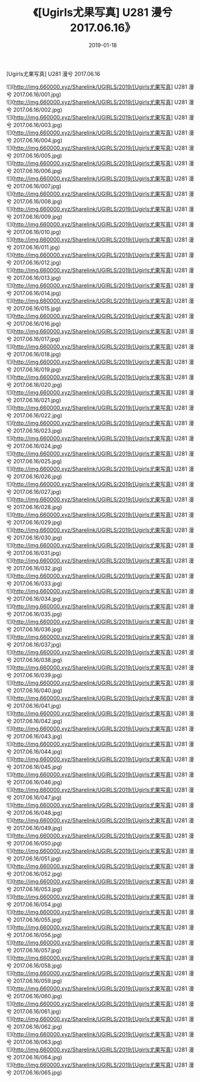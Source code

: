 ﻿---
layout: post
title:  《[Ugirls尤果写真] U281 漫兮 2017.06.16》
date:   2019-01-18
img: http://img.660000.xyz/Sharelink/UGIRLS/2019/[Ugirls尤果写真] U281 漫兮 2017.06.16/000.jpg
categories: [美女, 清纯, 唯美]
---

[Ugirls尤果写真] U281 漫兮 2017.06.16

 ![](http://img.660000.xyz/Sharelink/UGIRLS/2019/[Ugirls尤果写真] U281 漫兮 2017.06.16/001.jpg) <br>![](http://img.660000.xyz/Sharelink/UGIRLS/2019/[Ugirls尤果写真] U281 漫兮 2017.06.16/002.jpg) <br>![](http://img.660000.xyz/Sharelink/UGIRLS/2019/[Ugirls尤果写真] U281 漫兮 2017.06.16/003.jpg) <br>![](http://img.660000.xyz/Sharelink/UGIRLS/2019/[Ugirls尤果写真] U281 漫兮 2017.06.16/004.jpg) <br>![](http://img.660000.xyz/Sharelink/UGIRLS/2019/[Ugirls尤果写真] U281 漫兮 2017.06.16/005.jpg) <br>![](http://img.660000.xyz/Sharelink/UGIRLS/2019/[Ugirls尤果写真] U281 漫兮 2017.06.16/006.jpg) <br>![](http://img.660000.xyz/Sharelink/UGIRLS/2019/[Ugirls尤果写真] U281 漫兮 2017.06.16/007.jpg) <br>![](http://img.660000.xyz/Sharelink/UGIRLS/2019/[Ugirls尤果写真] U281 漫兮 2017.06.16/008.jpg) <br>![](http://img.660000.xyz/Sharelink/UGIRLS/2019/[Ugirls尤果写真] U281 漫兮 2017.06.16/009.jpg) <br>![](http://img.660000.xyz/Sharelink/UGIRLS/2019/[Ugirls尤果写真] U281 漫兮 2017.06.16/010.jpg) <br>![](http://img.660000.xyz/Sharelink/UGIRLS/2019/[Ugirls尤果写真] U281 漫兮 2017.06.16/011.jpg) <br>![](http://img.660000.xyz/Sharelink/UGIRLS/2019/[Ugirls尤果写真] U281 漫兮 2017.06.16/012.jpg) <br>![](http://img.660000.xyz/Sharelink/UGIRLS/2019/[Ugirls尤果写真] U281 漫兮 2017.06.16/013.jpg) <br>![](http://img.660000.xyz/Sharelink/UGIRLS/2019/[Ugirls尤果写真] U281 漫兮 2017.06.16/014.jpg) <br>![](http://img.660000.xyz/Sharelink/UGIRLS/2019/[Ugirls尤果写真] U281 漫兮 2017.06.16/015.jpg) <br>![](http://img.660000.xyz/Sharelink/UGIRLS/2019/[Ugirls尤果写真] U281 漫兮 2017.06.16/016.jpg) <br>![](http://img.660000.xyz/Sharelink/UGIRLS/2019/[Ugirls尤果写真] U281 漫兮 2017.06.16/017.jpg) <br>![](http://img.660000.xyz/Sharelink/UGIRLS/2019/[Ugirls尤果写真] U281 漫兮 2017.06.16/018.jpg) <br>![](http://img.660000.xyz/Sharelink/UGIRLS/2019/[Ugirls尤果写真] U281 漫兮 2017.06.16/019.jpg) <br>![](http://img.660000.xyz/Sharelink/UGIRLS/2019/[Ugirls尤果写真] U281 漫兮 2017.06.16/020.jpg) <br>![](http://img.660000.xyz/Sharelink/UGIRLS/2019/[Ugirls尤果写真] U281 漫兮 2017.06.16/021.jpg) <br>![](http://img.660000.xyz/Sharelink/UGIRLS/2019/[Ugirls尤果写真] U281 漫兮 2017.06.16/022.jpg) <br>![](http://img.660000.xyz/Sharelink/UGIRLS/2019/[Ugirls尤果写真] U281 漫兮 2017.06.16/023.jpg) <br>![](http://img.660000.xyz/Sharelink/UGIRLS/2019/[Ugirls尤果写真] U281 漫兮 2017.06.16/024.jpg) <br>![](http://img.660000.xyz/Sharelink/UGIRLS/2019/[Ugirls尤果写真] U281 漫兮 2017.06.16/025.jpg) <br>![](http://img.660000.xyz/Sharelink/UGIRLS/2019/[Ugirls尤果写真] U281 漫兮 2017.06.16/026.jpg) <br>![](http://img.660000.xyz/Sharelink/UGIRLS/2019/[Ugirls尤果写真] U281 漫兮 2017.06.16/027.jpg) <br>![](http://img.660000.xyz/Sharelink/UGIRLS/2019/[Ugirls尤果写真] U281 漫兮 2017.06.16/028.jpg) <br>![](http://img.660000.xyz/Sharelink/UGIRLS/2019/[Ugirls尤果写真] U281 漫兮 2017.06.16/029.jpg) <br>![](http://img.660000.xyz/Sharelink/UGIRLS/2019/[Ugirls尤果写真] U281 漫兮 2017.06.16/030.jpg) <br>![](http://img.660000.xyz/Sharelink/UGIRLS/2019/[Ugirls尤果写真] U281 漫兮 2017.06.16/031.jpg) <br>![](http://img.660000.xyz/Sharelink/UGIRLS/2019/[Ugirls尤果写真] U281 漫兮 2017.06.16/032.jpg) <br>![](http://img.660000.xyz/Sharelink/UGIRLS/2019/[Ugirls尤果写真] U281 漫兮 2017.06.16/033.jpg) <br>![](http://img.660000.xyz/Sharelink/UGIRLS/2019/[Ugirls尤果写真] U281 漫兮 2017.06.16/034.jpg) <br>![](http://img.660000.xyz/Sharelink/UGIRLS/2019/[Ugirls尤果写真] U281 漫兮 2017.06.16/035.jpg) <br>![](http://img.660000.xyz/Sharelink/UGIRLS/2019/[Ugirls尤果写真] U281 漫兮 2017.06.16/036.jpg) <br>![](http://img.660000.xyz/Sharelink/UGIRLS/2019/[Ugirls尤果写真] U281 漫兮 2017.06.16/037.jpg) <br>![](http://img.660000.xyz/Sharelink/UGIRLS/2019/[Ugirls尤果写真] U281 漫兮 2017.06.16/038.jpg) <br>![](http://img.660000.xyz/Sharelink/UGIRLS/2019/[Ugirls尤果写真] U281 漫兮 2017.06.16/039.jpg) <br>![](http://img.660000.xyz/Sharelink/UGIRLS/2019/[Ugirls尤果写真] U281 漫兮 2017.06.16/040.jpg) <br>![](http://img.660000.xyz/Sharelink/UGIRLS/2019/[Ugirls尤果写真] U281 漫兮 2017.06.16/041.jpg) <br>![](http://img.660000.xyz/Sharelink/UGIRLS/2019/[Ugirls尤果写真] U281 漫兮 2017.06.16/042.jpg) <br>![](http://img.660000.xyz/Sharelink/UGIRLS/2019/[Ugirls尤果写真] U281 漫兮 2017.06.16/043.jpg) <br>![](http://img.660000.xyz/Sharelink/UGIRLS/2019/[Ugirls尤果写真] U281 漫兮 2017.06.16/044.jpg) <br>![](http://img.660000.xyz/Sharelink/UGIRLS/2019/[Ugirls尤果写真] U281 漫兮 2017.06.16/045.jpg) <br>![](http://img.660000.xyz/Sharelink/UGIRLS/2019/[Ugirls尤果写真] U281 漫兮 2017.06.16/046.jpg) <br>![](http://img.660000.xyz/Sharelink/UGIRLS/2019/[Ugirls尤果写真] U281 漫兮 2017.06.16/047.jpg) <br>![](http://img.660000.xyz/Sharelink/UGIRLS/2019/[Ugirls尤果写真] U281 漫兮 2017.06.16/048.jpg) <br>![](http://img.660000.xyz/Sharelink/UGIRLS/2019/[Ugirls尤果写真] U281 漫兮 2017.06.16/049.jpg) <br>![](http://img.660000.xyz/Sharelink/UGIRLS/2019/[Ugirls尤果写真] U281 漫兮 2017.06.16/050.jpg) <br>![](http://img.660000.xyz/Sharelink/UGIRLS/2019/[Ugirls尤果写真] U281 漫兮 2017.06.16/051.jpg) <br>![](http://img.660000.xyz/Sharelink/UGIRLS/2019/[Ugirls尤果写真] U281 漫兮 2017.06.16/052.jpg) <br>![](http://img.660000.xyz/Sharelink/UGIRLS/2019/[Ugirls尤果写真] U281 漫兮 2017.06.16/053.jpg) <br>![](http://img.660000.xyz/Sharelink/UGIRLS/2019/[Ugirls尤果写真] U281 漫兮 2017.06.16/054.jpg) <br>![](http://img.660000.xyz/Sharelink/UGIRLS/2019/[Ugirls尤果写真] U281 漫兮 2017.06.16/055.jpg) <br>![](http://img.660000.xyz/Sharelink/UGIRLS/2019/[Ugirls尤果写真] U281 漫兮 2017.06.16/056.jpg) <br>![](http://img.660000.xyz/Sharelink/UGIRLS/2019/[Ugirls尤果写真] U281 漫兮 2017.06.16/057.jpg) <br>![](http://img.660000.xyz/Sharelink/UGIRLS/2019/[Ugirls尤果写真] U281 漫兮 2017.06.16/058.jpg) <br>![](http://img.660000.xyz/Sharelink/UGIRLS/2019/[Ugirls尤果写真] U281 漫兮 2017.06.16/059.jpg) <br>![](http://img.660000.xyz/Sharelink/UGIRLS/2019/[Ugirls尤果写真] U281 漫兮 2017.06.16/060.jpg) <br>![](http://img.660000.xyz/Sharelink/UGIRLS/2019/[Ugirls尤果写真] U281 漫兮 2017.06.16/061.jpg) <br>![](http://img.660000.xyz/Sharelink/UGIRLS/2019/[Ugirls尤果写真] U281 漫兮 2017.06.16/062.jpg) <br>![](http://img.660000.xyz/Sharelink/UGIRLS/2019/[Ugirls尤果写真] U281 漫兮 2017.06.16/063.jpg) <br>![](http://img.660000.xyz/Sharelink/UGIRLS/2019/[Ugirls尤果写真] U281 漫兮 2017.06.16/064.jpg) <br>![](http://img.660000.xyz/Sharelink/UGIRLS/2019/[Ugirls尤果写真] U281 漫兮 2017.06.16/065.jpg) <br>